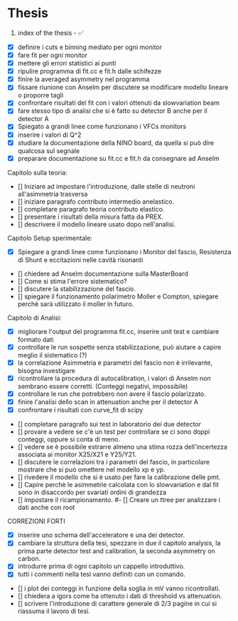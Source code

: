 # Thesis

1. index of the thesis - :white_check_mark:

- [x] definire i cuts e binning mediato per ogni monitor 
- [x] fare fit per ogni monitor
- [x] mettere gli errori statistici ai punti
- [x] ripulire programma di fit.cc e fit.h dalle schifezze
- [x] finire la averaged asymmetry nel programma
- [x] fissare riunione con Anselm per discutere se modificare modello lineare o proporre tagli 
- [x] confrontare risultati del fit con i valori ottenuti da slowvariation beam
- [x] fare stesso tipo di analisi che si è fatto su detector B anche per il detector A
- [x] Spiegato a grandi linee come funzionano i VFCs monitors
- [x] inserire i valori di Q^2
- [x] studiare la documentazione della NINO board, da quella si può dire qualcosa sul segnale
- [x] preparare documentazione su fit.cc e fit.h da consegnare ad Anselm

Capitolo sulla teoria:
- [] Iniziare ad impostare l'introduzione, dalle stelle di neutroni all'asimmetria trasversa
- [] iniziare paragrafo contributo intermedio anelastico.
- [] completare paragrafo teoria contributo elastico.
- [] presentare i risultati della misura fatta da PREX.
- [] descrivere il modello lineare usato dopo nell'analisi.

Capitolo Setup sperimentale:
- [x] Spiegare a grandi linee come funzionano i Monitor del fascio, Resistenza di Shunt e eccitazioni nelle cavità risonanti
- [] chiedere ad Anselm documentazione sulla MasterBoard
- [] Come si stima l'errore sistematico?
- [] discutere la stabilizzazione del fascio.
- [] spiegare il funzionamento polarimetro Moller e Compton, spiegare perchè sarà utilizzato il moller in futuro.

Capitolo di Analisi:
- [x] migliorare l'output del programma fit.cc, inserire unit test e cambiare formato dati
- [x] controllare le run sospette senza stabilizzazione, può aiutare a capire meglio il sistematico (?)
- [x] la correlazione Asimmetria e parametri del fascio non è irrilevante, bisogna investigare
- [x] ricontrollare la procedura di autocalibration, i valori di Anselm non sembrano essere corretti. (Conteggi negativi, impossibile)
- [x] controllare le run che potrebbero non avere il fascio polarizzato.
- [x] finire l'analisi dello scan in attenuation anche per il detector A
- [x] confrontare i risultati con curve_fit di scipy
- [] completare paragrafo sui test in laboratorio dei due detector
- [] provare a vedere se c'è un test per controllare se ci sono doppi conteggi, oppure si conta di meno.
- [] vedere se è possibile estrarre almeno una stima rozza dell'incertezza associata ai monitor X25/X21 e Y25/Y21.
- [] discutere le correlazioni tra i parametri del fascio, in particolare mostrare che si può omettere nel modello xp e yp.
- [] rivedere il modello che si è usato per fare la calibrazione delle pmt.
- [] Capire perchè le asimmetrie calcolata con lo slowvariation e dal fit sono in disaccordo per svariati ordini di grandezza
- [] impostare il ricampionamento.
#- [] Creare un ttree per analizzare i dati anche con root

CORREZIONI FORTI

- [x] inserire uno schema dell'acceleratore e una dei detector.
- [x] cambiare la struttura della tesi, spezzare in due il capitolo analysis, la prima parte detector test and calibration, la seconda asymmetry on carbon.
- [x] introdurre prima di ogni capitolo un cappello introduttivo.
- [x] tutti i commenti nella tesi vanno definiti con un comando.
- [] i plot dei conteggi in funzione della soglia in mV vanno ricontrollati.
- [] chiedera a igors come ha ottenuto i dati di threshold vs attenuation.
- [] scrivere l'introduzione di carattere generale di 2/3 pagine in cui si riassuma il lavoro di tesi.
